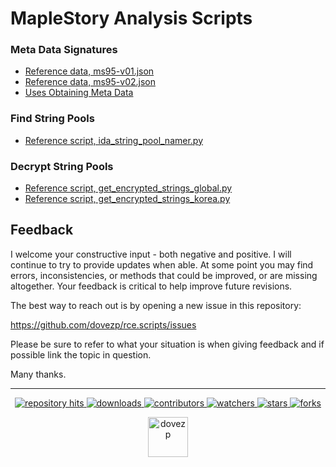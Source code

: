 # MapleStory Analysis Scripts

### Meta Data Signatures

* [Reference data, ms95-v01.json](https://github.com/dovezp/rce.scripts/blob/maplestory/ms95-v01.json)
* [Reference data, ms95-v02.json](https://github.com/dovezp/rce.scripts/blob/maplestory/ms95-v02.json)
* [Uses Obtaining Meta Data](https://github.com/dovezp/rce.scripts/tree/ida-metadata)

### Find String Pools

* [Reference script, ida_string_pool_namer.py](https://github.com/dovezp/rce.scripts/blob/maplestory/ida_string_pool_namer.py)

### Decrypt String Pools

* [Reference script, get_encrypted_strings_global.py](https://github.com/dovezp/rce.scripts/blob/maplestory/get_encrypted_strings_global.py)
* [Reference script, get_encrypted_strings_korea.py](https://github.com/dovezp/rce.scripts/blob/maplestory/get_encrypted_strings_korea.py)

## Feedback

I welcome your constructive input - both negative and positive. I will continue to try to provide updates when able. At some point you may find errors, inconsistencies, or methods that could be improved, or are missing altogether. Your feedback is critical to help improve future revisions.

The best way to reach out is by opening a new issue in this repository:

https://github.com/dovezp/rce.scripts/issues

Please be sure to refer to what your situation is when giving feedback and if possible link the topic in question.

Many thanks.

<hr/>

<p align="center">
  <p align="center">
    <a href="https://hits.seeyoufarm.com/api/count/graph/dailyhits.svg?url=https://github.com/dovezp/rce.scripts">
      <img src="https://hits.seeyoufarm.com/api/count/incr/badge.svg?url=https%3A%2F%2Fgithub.com%2Fdovezp%2Frce.scripts&count_bg=%2379C83D&title_bg=%23555555&icon=&icon_color=%23E7E7E7&title=hits&edge_flat=true" alt="repository hits">
    </a>
    <a href="https://github.com/dovezp/rce.scripts/releases">
      <img src="https://img.shields.io/github/downloads/dovezp/rce.scripts/total?style=flat-square" alt="downloads"/>
    </a>
    <a href="https://github.com/dovezp/rce.scripts/graphs/contributors">
      <img src="https://img.shields.io/github/contributors/dovezp/rce.scripts?style=flat-square" alt="contributors"/>
    </a>
    <a href="https://github.com/dovezp/rce.scripts/watchers">
      <img src="https://img.shields.io/github/watchers/dovezp/rce.scripts?style=flat-square" alt="watchers"/>
    </a>
    <a href="https://github.com/dovezp/rce.scripts/stargazers">
      <img src="https://img.shields.io/github/stars/dovezp/rce.scripts?style=flat-square" alt="stars"/>
    </a>
    <a href="https://github.com/dovezp/rce.scripts/network/members">
      <img src="https://img.shields.io/github/forks/dovezp/rce.scripts?style=flat-square" alt="forks"/>
    </a>
  </p>
</p>

<p align="center">
  <a href="https://github.com/dovezp">
    <img width="64" heigth="64" src="https://avatars.githubusercontent.com/u/89095890" alt="dovezp"/>
  </a>
</p>
